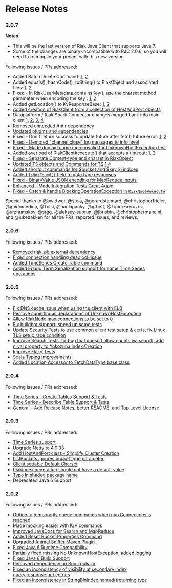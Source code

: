 Release Notes
=============

### 2.0.7

**Notes**
 * This will be the last version of Riak Java Client that supports Java 7.
 * Some of the changes are binary-incompatible with RJC 2.0.6, so you will need to recompile your project with this new version.

Following issues / PRs addressed:
* Added Batch Delete Command: [1](https://github.com/basho/riak-java-client/pull/487), [2](https://github.com/basho/riak-java-client/pull/650)
* Added equals(), hashCode(), toString() to RiakObject and associated files: [1](https://github.com/basho/riak-java-client/pull/557), [2](https://github.com/basho/riak-java-client/pull/648)
* Fixed - In RiakUserMetadata.containsKey(), use the charset method parameter when encoding the key : [1](https://github.com/basho/riak-java-client/pull/558), [2](https://github.com/basho/riak-java-client/pull/646)
* Added getLocation() to KvResponseBase: [1](https://github.com/basho/riak-java-client/pull/606), [2](https://github.com/basho/riak-java-client/pull/643)
* [Added creation of RiakClient from a collection of HostAndPort objects](https://github.com/basho/riak-java-client/pull/607)
* Dataplatform / Riak Spark Connector changes merged back into main client [1](https://github.com/basho/riak-java-client/pull/621), [2](https://github.com/basho/riak-java-client/pull/626), [3](https://github.com/basho/riak-java-client/pull/644), [4](https://github.com/basho/riak-java-client/pull/659)
* [Removed unneeded Antlr dependency](https://github.com/basho/riak-java-client/pull/629)
* [Updated plugins and dependencies](https://github.com/basho/riak-java-client/pull/631)
* Fixed - Don't return success to update future after fetch future error: [1](https://github.com/basho/riak-java-client/pull/633), [2](https://github.com/basho/riak-java-client/pull/636)
* [Fixed - Demoted "channel close" log messages to info level](https://github.com/basho/riak-java-client/pull/637)
* [Fixed -  Made domain name more invalid for UnknownHostException test](https://github.com/basho/riak-java-client/pull/641)
* Added overload of RiakClient#execute() that accepts a timeout: [1](https://github.com/basho/riak-java-client/pull/610), [2](https://github.com/basho/riak-java-client/pull/642)
* [Fixed - Separate Content-type and charset in RiakObject](https://github.com/basho/riak-java-client/pull/647)
* [Updated TS objects and Commands for TS 1.4](https://github.com/basho/riak-java-client/pull/651)
* [Added shortcut commands for $bucket and $key 2i indices](https://github.com/basho/riak-java-client/pull/652)
* [Added `isNotFound()` field to data type responses](https://github.com/basho/riak-java-client/pull/654)
* [Fixed - BinaryValue JSON encoding for MapReduce inputs](https://github.com/basho/riak-java-client/pull/655)
* [Enhanced - Made Integration Tests Great Again](https://github.com/basho/riak-java-client/pull/657)
* [Fixed - Catch & handle BlockingOperationException in `RiakNode#execute`](https://github.com/basho/riak-java-client/pull/661)

Special thanks to @bwittwer, @stela, @gerardstannard, @christopherfrieler, @guidomedina, @Tolsi, @hankipanky, @gfbett, @TimurFayruzov, @urzhumskov, @srgg, @aleksey-suprun, @jbrisbin, @christophermancini, and @lukebakken for all the PRs, reported issues, and reviews.

### 2.0.6
Following issues / PRs addressed:
 * [Removed riak_pb external dependency](https://github.com/basho/riak-java-client/pull/615)
 * [Fixed connection handling deadlock issue](https://github.com/basho/riak-java-client/pull/598)
 * [Added TimeSeries Create Table command](https://github.com/basho/riak-java-client/pull/602/)
 * [Added Erlang Term Serialization support for some Time Series operations](https://github.com/basho/riak-java-client/pull/611/)

### 2.0.5
Following issues / PRs addressed:
 * [Fix DNS cache issue when using the client with ELB](https://github.com/basho/riak-java-client/pull/573)
 * [Remove superfluous declarations of UnknownHostException](https://github.com/basho/riak-java-client/pull/553)
 * [Allow RiakNode max connections to be set to 0](https://github.com/basho/riak-java-client/pull/582)
 * [Fix buildbot support, speed up some tests](https://github.com/basho/riak-java-client/pull/596)
 * [Update Security Tests to use common client test setup & certs, fix Linux TLS setup race condition](https://github.com/basho/riak-java-client/pull/595)
 * [Improve Search Tests, fix bug that doesn't allow counts via search, add n_val property to Yokozuna Index Creation](https://github.com/basho/riak-java-client/pull/594)
 * [Improve Flaky Tests](https://github.com/basho/riak-java-client/pull/593)
 * [Scala Typing Improvements](https://github.com/basho/riak-java-client/pull/591)
 * [Added Location Accessor to FetchDataType base class](https://github.com/basho/riak-java-client/pull/590)

### 2.0.4
Following issues / PRs addressed:
 * [Time Series - Create Tables Support & Tests](https://github.com/basho/riak-java-client/pull/588)
 * [Time Series - Describe Table Support & Tests](https://github.com/basho/riak-java-client/pull/589)
 * [General - Add Release Notes, better README, and Top Level License](https://github.com/basho/riak-java-client/pull/583)

### 2.0.3
Following issues / PRs addressed:
 * [Time Series support](https://github.com/basho/riak-java-client/pull/543)
 * [Upgrade Netty to 4.0.33](https://github.com/basho/riak-java-client/pull/581)
 * [Add HostAndPort class - Simplify Cluster Creation](https://github.com/basho/riak-java-client/pull/577)
 * [ListBuckets ignores bucket type parameter](https://github.com/basho/riak-java-client/pull/566)
 * [Client settable Default Charset](https://github.com/basho/riak-java-client/pull/550)
 * [RiakIndex annotation should not have a default value](https://github.com/basho/riak-java-client/pull/541)
 * [Typo in shaded package name](https://github.com/basho/riak-java-client/pull/555)
 * Deprecated Java 6 Support

### 2.0.2
Following issues / PRs addressed:
 * [Option to temporarily queue commands when maxConnections is reached](https://github.com/basho/riak-java-client/issues/510)
 * [Made mocking easier with K/V commands](https://github.com/basho/riak-java-client/pull/528)
 * [Improved JavaDocs for Search and MapReduce](https://github.com/basho/riak-java-client/pull/524)
 * [Added Reset Bucket Properties Command](https://github.com/basho/riak-java-client/pull/522)
 * [Upgraded Animal Sniffer Maven Plugin](https://github.com/basho/riak-java-client/pull/514)
 * [Fixed Java 6 Runtime Compatibility](https://github.com/basho/riak-java-client/pull/530)
 * [Partially fixed missing No UnknownHostException, added logging](https://github.com/basho/riak-java-client-client/pull/529)
 * [Fixed Java 8 Build Support](https://github.com/basho/riak-java-client/pull/517)
 * [Removed dependency on Sun Tools jar](https://github.com/basho/riak-java-client/pull/517)
 * [Fixed an inconsistency of visibility at secondary index query.response.get entries](https://github.com[com/basho/riak-java-client/pull/515)
 * [Fixed an inconsistency in StringBinIndex.named()returning type](https://github.com/basho/riak-java-client/pull/511)

